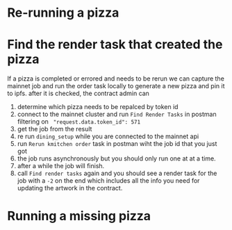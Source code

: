 # Re-running a pizza

# Find the render task that created the pizza

If a pizza is completed or errored and needs to be rerun we can capture the mainnet job and run the order task locally to generate a new pizza and pin it to ipfs. after it is checked, the contract admin can

1. determine which pizza needs to be repalced by token id
2. connect to the mainnet cluster and run `Find Render Tasks` in postman filtering on ` "request.data.token_id": 571`
3. get the job from the result
4. re run `dining_setup` while you are connected to the mainnet api
5. run `Rerun kmitchen order` task in postman wiht the job id that you just got
6. the job runs asynchronously but you should only run one at at a time.
7. after a while the job will finish.
8. call `Find render tasks` again and you should see a render task for the job with a `-2` on the end which includes all the info you need for updating the artwork in the contract.

# Running a missing pizza
